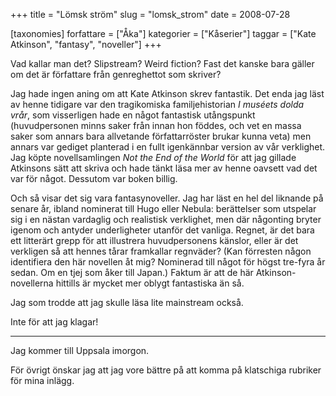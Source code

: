 +++
title = "Lömsk ström"
slug = "lomsk_strom"
date = 2008-07-28

[taxonomies]
forfattare = ["Åka"]
kategorier = ["Kåserier"]
taggar = ["Kate Atkinson", "fantasy", "noveller"]
+++

Vad kallar man det? Slipstream? Weird fiction? Fast det kanske bara gäller om
det är författare från genreghettot som skriver?

Jag hade ingen aning om att Kate Atkinson skrev fantastik. Det enda jag läst
av henne tidigare var den tragikomiska familjehistorian _I muséets dolda
vrår_, som visserligen hade en något fantastisk utångspunkt (huvudpersonen
minns saker från innan hon föddes, och vet en massa saker som annars bara
allvetande författarröster brukar kunna veta) men annars var gediget
planterad i en fullt igenkännbar version av vår verklighet. Jag köpte
novellsamlingen _Not the End of the World_ för att jag gillade Atkinsons sätt
att skriva och hade tänkt läsa mer av henne oavsett vad det var för något.
Dessutom var boken billig.

Och så visar det sig vara fantasynoveller. Jag har läst en hel del liknande
på senare år, ibland nominerat till Hugo eller Nebula: berättelser som
utspelar sig i en nästan vardaglig och realistisk verklighet, men där
någonting bryter igenom och antyder underligheter utanför det vanliga.
Regnet, är det bara ett litterärt grepp för att illustrera huvudpersonens
känslor, eller är det verkligen så att hennes tårar framkallar regnväder?
(Kan förresten någon identifiera den här novellen åt mig? Nominerad till
något för högst tre-fyra år sedan. Om en tjej som åker till Japan.) Faktum är
att de här Atkinson-novellerna hittills är mycket mer oblygt fantastiska än
så.

Jag som trodde att jag skulle läsa lite mainstream också.

Inte för att jag klagar!

***

Jag kommer till Uppsala imorgon.

För övrigt önskar jag att jag vore bättre på att komma på klatschiga rubriker
för mina inlägg.
